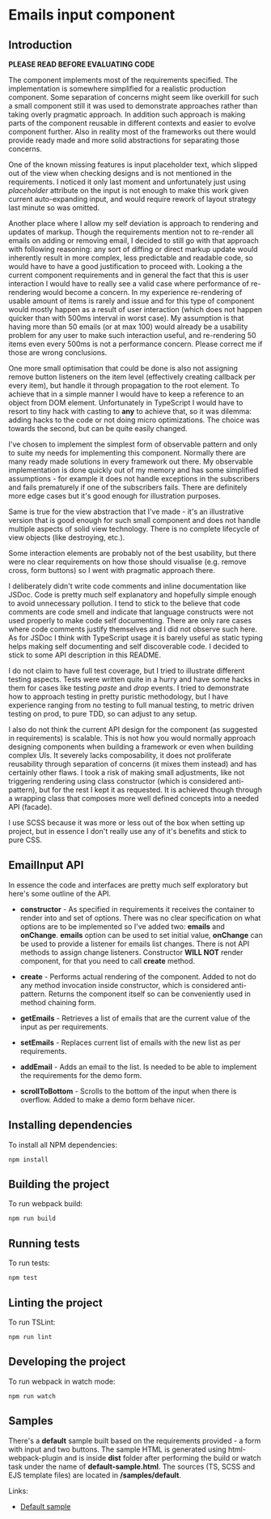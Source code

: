 # Emails input component

## Introduction

**PLEASE READ BEFORE EVALUATING CODE**

The component implements most of the requirements specified. The implementation is somewhere simplified for a realistic
production component. Some separation of concerns might seem like overkill for such a small component still it was used
to demonstrate approaches rather than taking overly pragmatic approach. In addition such approach is making parts of the
component reusable in different contexts and easier to evolve component further. Also in reality most of the frameworks
out there would provide ready made and more solid abstractions for separating those concerns.
 
One of the known missing features is input placeholder text, which slipped out of the view when checking designs and 
is not mentioned in the requirements. I noticed it only last moment and unfortunately just using *placeholder* attribute 
on the input is not enough to make this work given current auto-expanding input, and would require rework of layout 
strategy last minute so was omitted.

Another place where I allow my self deviation is approach to rendering and updates of markup. Though the requirements
mention not to re-render all emails on adding or removing email, I decided to still go with that approach with following
reasoning: any sort of diffing or direct markup update would inherently result in more complex, less predictable and 
readable code, so would have to have a good justification to proceed with. Looking a the current component requirements
and in general the fact that this is user interaction I would have to really see a valid case where performance of 
re-rendering would become a concern. In my experience re-rendering of usable amount of items is rarely and issue and 
for this type of component would mostly happen as a result of user interaction (which does not happen quicker than with
500ms interval in worst case). My assumption is that having more than 50 emails (or at max 100) would already be a usability
problem for any user to make such interaction useful, and re-rendering 50 items even every 500ms is not a performance
concern. Please correct me if those are wrong conclusions.

One more small optimisation that could be done is also not assigning remove button listeners on the item level (effectively
creating callback per every item), but handle it through propagation to the root element. To achieve that in a simple 
manner I would have to keep a reference to an object from DOM element. Unfortunately in TypeScript I would have to 
resort to tiny hack with casting to **any** to achieve that, so it was dilemma: adding hacks to the code or not doing
micro optimizations. The choice was towards the second, but can be quite easily changed.

I've chosen to implement the simplest form of observable pattern and only to suite my needs for implementing this
component. Normally there are many ready made solutions in every framework out there. My observable implementation
is done quickly out of my memory and has some simplified assumptions - for example it does not handle exceptions in
the subscribers and fails prematurely if one of the subscribers fails. There are definitely more edge cases but it's
good enough for illustration purposes.

Same is true for the view abstraction that I've made - it's an illustrative version that is good enough for such small
component and does not handle multiple aspects of solid view technology. There is no complete lifecycle of view objects
(like destroying, etc.).

Some interaction elements are probably not of the best usability, but there were no clear requirements on how those
should visualise (e.g. remove cross, form buttons) so I went with pragmatic approach there.

I deliberately didn't write code comments and inline documentation like JSDoc. Code is pretty much self explanatory
and hopefully simple enough to avoid unnecessary pollution. I tend to stick to the believe that code comments are code
smell and indicate that language constructs were not used properly to make code self documenting. There are only rare
cases where code comments justify themselves and I did not observe such here. As for JSDoc I think with TypeScript usage
it is barely useful as static typing helps making self documenting and self discoverable code. I decided to stick to 
some API description in this README.

I do not claim to have full test coverage, but I tried to illustrate different testing aspects. Tests were written 
quite in a hurry and have some hacks in them for cases like testing *paste* and *drop* events. I tried to demonstrate
how to approach testing in pretty puristic methodology, but I have experience ranging from no testing to full manual
testing, to metric driven testing on prod, to pure TDD, so can adjust to any setup.

I also do not think the current API design for the component (as suggested in requirements) is scalable. This is not how
you would normally approach designing components when building a framework or even when building complex UIs. It severely
lacks composability, it does not proliferate reusability through separation of concerns (it mixes them instead) and has
certainly other flaws. I took a risk of making small adjustments, like not triggering rendering using class constructor
(which is considered anti-pattern), but for the rest I kept it as requested. It is achieved though through a wrapping
class that composes more well defined concepts into a needed API (facade).

I use SCSS because it was more or less out of the box when setting up project, but in essence I don't really use any of
it's benefits and stick to pure CSS.

## EmailInput API

In essence the code and interfaces are pretty much self exploratory but here's some outline of the API.

 * **constructor** - As specified in requirements it receives the container to render into and set of options. There was
 no clear specification on what options are to be implemented so I've added two: **emails** and **onChange**. **emails**
 option can be used to set initial value, **onChange** can be used to provide a listener for emails list changes. There
 is not API methods to assign change listeners. Constructor **WILL NOT** render component, for that you need to call
 **create** method.
 
 * **create** - Performs actual rendering of the component. Added to not do any method invocation inside constructor,
 which is considered anti-pattern. Returns the component itself so can be conveniently used in method chaining form.
 
 * **getEmails** - Retrieves a list of emails that are the current value of the input as per requirements.
 
 * **setEmails** - Replaces current list of emails with the new list as per requirements.
 
 * **addEmail** - Adds an email to the list. Is needed to be able to implement the requirements for the demo form.
 
 * **scrollToBottom** - Scrolls to the bottom of the input when there is overflow. Added to make a demo form behave nicer.

## Installing dependencies

To install all NPM dependencies:

```
npm install
```

## Building the project

To run webpack build:

```
npm run build
```

## Running tests

To run tests:

```
npm test
```

## Linting the project

To run TSLint:

```
npm run lint
```

## Developing the project

To run webpack in watch mode:

```
npm run watch
```

## Samples

There's a **default** sample built based on the requirements provided - a form with input and two buttons. The sample
HTML is generated using html-webpack-plugin and is inside **dist** folder after performing the build or watch task under
the name of **default-sample.html**. The sources (TS, SCSS and EJS template files) are located in **/samples/default**.

Links:
 * [Default sample](dist/default-sample.html)
